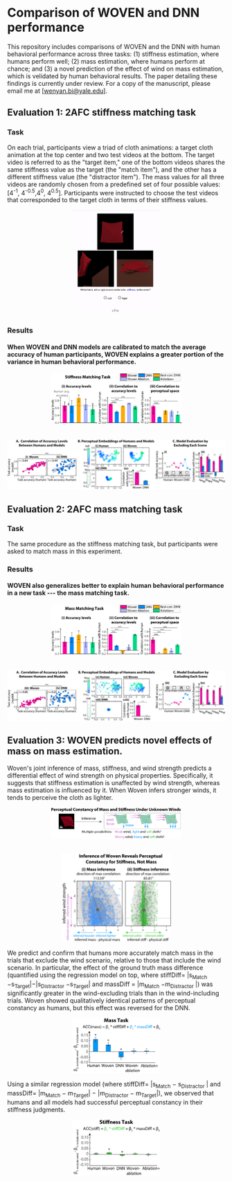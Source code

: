 # Comparison of WOVEN and DNN performance
This repository includes comparisons of WOVEN and the DNN with human behavioral performance across three tasks: (1) stiffness estimation, where humans perform well; (2) mass estimation, where humans perform at chance; and (3) a novel prediction of the effect of wind on mass estimation, which is velidated by human behavioral results. The paper detailing these findings is currently under review. For a copy of the manuscript, please email me at [wenyan.bi@yale.edu].

## Evaluation 1: 2AFC stiffness matching task
### Task
On each trial, participants view a triad of cloth animations: a target cloth animation at the top center and two test videos at the bottom. The target video is referred to as the "target item," one of the bottom videos shares the same stiffness value as the target (the "match item"), and the other has a different stiffness value (the "distractor item"). The mass values for all three videos are randomly chosen from a predefined set of four possible values: [4<sup>-1</sup>, 4<sup>-0.5</sup>,4<sup>0</sup>, 4<sup>0.5</sup>]. 
Participants were instructed to choose the test videos that corresponded to the target cloth in terms of their stiffness values. 
<p align="center">
    <img width=40% src="task.gif">

### Results
#### When WOVEN and DNN models are calibrated to match the average accuracy of human participants, WOVEN explains a greater portion of the variance in human behavioral performance.
<p align="center">
    <img width=60% src="stiffness_all.png">
    <br><br>
<p align="center">
    <img width=100% src="stiffness_detail.png">
<p align="center"></strong></p>


## Evaluation 2: 2AFC mass matching task
### Task
The same procedure as the stiffness matching task, but participants were asked to match mass in this experiment.
### Results
#### WOVEN also generalizes better to explain human behavioral performance in a new task --- the mass matching task.
<p align="center">
    <img width=60% src="mass_all.png">
    <br><br>
<p align="center">
    <img width=100% src="mass_detail.png">
<p align="center"></strong></p>

## Evaluation 3: WOVEN predicts novel effects of mass on mass estimation.
Woven's joint inference of mass, stiffness, and wind strength predicts a differential effect of wind strength on physical properties. Specifically, it suggests that stiffness estimation is unaffected by wind strength, whereas mass estimation is influenced by it. When Woven infers stronger winds, it tends to perceive the cloth as lighter.
<p align="center">
    <img width=60% src="perceptual_const.png">
     <br><br>
<p align="center">
    <img width=50% src="woven_pred.png">
    
We predict and confirm that humans more accurately match mass in the trials that exclude the wind scenario, relative
to those that include the wind scenario. In particular, the effect of the ground truth mass difference (quantified using the
regression model on top, where stiffDiff= |s<sub>Match</sub> −s<sub>Target</sub>|−|s<sub>Distractor</sub> −s<sub>Target</sub>| and massDiff = |m<sub>Match</sub> −m<sub>Distractor</sub> |)
was significantly greater in the wind-excluding trials than in the wind-including trials. Woven showed qualitatively identical
patterns of perceptual constancy as humans, but this effect was reversed for the DNN. 
<p align="center">
    <img width=40% src="perceptual_mass.png">

Using a similar regression model (where stiffDiff= |s<sub>Match</sub> − s<sub>Distractor</sub> | and massDiff= |m<sub>Match</sub> − m<sub>Target</sub>| − |m<sub>Distractor</sub> − m<sub>Target</sub>|), we observed that humans and all models had successful perceptual constancy in their stiffness judgments. 
<p align="center">
    <img width=40% src="perceptual_stiff.png">






